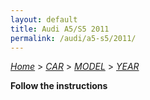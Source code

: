 ```yaml
---
layout: default
title: Audi A5/S5 2011
permalink: /audi/a5-s5/2011/
---
```

[*Home*](/) > [*CAR*](/car/) > [*MODEL*](/car/model/) > [*YEAR*](/car/model/year/)

**Follow the instructions**